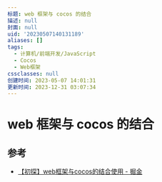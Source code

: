 ```yaml
---
标题: web 框架与 cocos 的结合
描述: null
封面: null
uid: '20230507140131189'
aliases: []
tags:
  - 计算机/前端开发/JavaScript
  - Cocos
  - Web框架
cssclasses: null
创建时间: 2023-05-07 14:01:31
更新时间: 2023-12-31 03:07:34
---
```


# web 框架与 cocos 的结合

## 参考

- [【初探】web框架与cocos的结合使用 - 掘金](https://juejin.cn/post/6949044814008549389)
